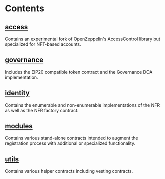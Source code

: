 # Contents

## [access](/packages/contracts/contracts/access)

Contains an experimental fork of OpenZeppelin's AccessControl library but specialized 
for NFT-based accounts.

## [governance](/packages/contracts/contracts/governance)

Includes the EIP20 compatible token contract and the Governance DOA implementation.

## [identity](/packages/contracts/contracts/identity)

Contains the enumerable and non-enumerable implementations of the NFR as well as the 
NFR factory contract.

## [modules](/packages/contracts/contracts/modules)

Contains various stand-alone contracts intended to augment the registration process
with additional or specialized functionality. 

## [utils](/packages/contracts/contracts/utils)

Contains various helper contracts including vesting contracts.
